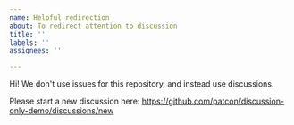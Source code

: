```yaml
---
name: Helpful redirection
about: To redirect attention to discussion
title: ''
labels: ''
assignees: ''

---
```


Hi! We don't use issues for this repository, and instead use discussions.

Please start a new discussion here:
https://github.com/patcon/discussion-only-demo/discussions/new
